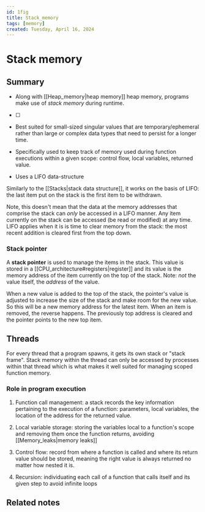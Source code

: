 ```yaml
---
id: 1fig
title: Stack_memory
tags: [memory]
created: Tuesday, April 16, 2024
---
```


# Stack memory

## Summary

- Along with [[Heap_memory|heap memory]] heap memory, programs make use of
  _stack memory_ during runtime.
- [ ]
- Best suited for small-sized singular values that are temporary/ephemeral
  rather than large or complex data types that need to persist for a longer
  time.

- Specifically used to keep track of memory used during function executions
  within a given scope: control flow, local variables, returned value.

- Uses a LIFO data-structure

Similarly to the [[Stacks|stack data structure]], it works on the basis of LIFO:
the last item put on the stack is the first item to be withdrawn.

Note, this doesn't mean that the data at the memory addresses that comprise the
stack can _only_ be accessed in a LIFO manner. Any item currently on the stack
can be accessed (be read or modified) at any time. LIFO applies when it is is
time to clear memory from the stack: the most recent addition is cleared first
from the top down.

### Stack pointer

A **stack pointer** is used to manage the items in the stack. This value is
stored in a [[CPU_architecture#registers|register]] and its value is the memory
address of the item currently on the top of the stack. Note: _not_ the value
itself, the _address_ of the value.

When a new value is added to the top of the stack, the pointer's value is
adjusted to increase the size of the stack and make room for the new value. So
this will be a new memory address for the latest item. When an item is removed,
the reverse happens. The previously top address is cleared and the pointer
points to the new top item.

## Threads

For every thread that a program spawns, it gets its own stack or "stack frame".
Stack memory within the thread can only be accessed by processes within that
thread which is what makes it well suited for managing scoped function memory.

### Role in program execution

1. Function call management: a stack records the key information pertaining to
   the execution of a function: parameters, local variables, the location of the
   address for the returned value.

2. Local variable storage: storing the variables local to a function's scope and
   removing them once the function returns, avoiding
   [[Memory_leaks|memory leaks]]

3. Control flow: record from where a function is called and where its return
   value should be stored, meaning the right value is always returned no matter
   how nested it is.

4. Recursion: individuating each call of a function that calls itself and its
   given step to avoid infinite loops

## Related notes

